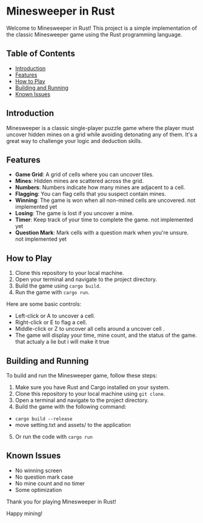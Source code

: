 # Minesweeper in Rust

Welcome to Minesweeper in Rust! This project is a simple implementation of the classic Minesweeper game using the Rust programming language.

## Table of Contents

- [Introduction](#introduction)
- [Features](#features)
- [How to Play](#how-to-play)
- [Building and Running](#building-and-running)
- [Known Issues](#known-issues)

## Introduction

Minesweeper is a classic single-player puzzle game where the player must uncover hidden mines on a grid while avoiding detonating any of them. It's a great way to challenge your logic and deduction skills.

## Features

- **Game Grid**: A grid of cells where you can uncover tiles.
- **Mines**: Hidden mines are scattered across the grid.
- **Numbers**: Numbers indicate how many mines are adjacent to a cell.
- **Flagging**: You can flag cells that you suspect contain mines.
- **Winning**: The game is won when all non-mined cells are uncovered. not implemented yet
- **Losing**: The game is lost if you uncover a mine.
- **Timer**: Keep track of your time to complete the game. not implemented yet 
- **Question Mark**: Mark cells with a question mark when you're unsure. not implemented yet

## How to Play

1. Clone this repository to your local machine.
2. Open your terminal and navigate to the project directory.
3. Build the game using `cargo build`.
4. Run the game with `cargo run`.

Here are some basic controls:

- Left-click or A to uncover a cell.
- Right-click or E to flag a cell.
- Middle-click or Z to uncover all cells around a uncover cell .
- The game will display your time, mine count, and the status of the game. that actualy a lie but i will make it true

## Building and Running

To build and run the Minesweeper game, follow these steps:

1. Make sure you have Rust and Cargo installed on your system.
2. Clone this repository to your local machine using `git clone`.
3. Open a terminal and navigate to the project directory.
4. Build the game with the following command:
- `cargo build --release`
- move setting.txt and assets/ to the application 
5. Or run the code with `cargo run`


## Known Issues

- No winning screen
- No question mark case
- No mine count and no timer
- Some optimization 


Thank you for playing Minesweeper in Rust!

Happy mining!